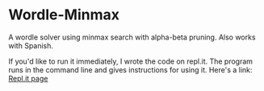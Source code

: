 # Wordle-Minmax
A wordle solver using minmax search with alpha-beta pruning. Also works with Spanish.

If you'd like to run it immediately, I wrote the code on repl.it. The program runs in the command line and gives instructions for using it. Here's a link:
[Repl.it page](https://replit.com/@ConnorWeeks2/Wordle)
